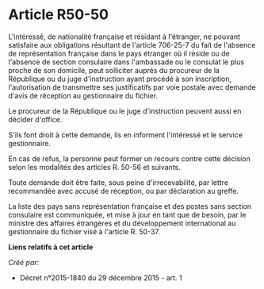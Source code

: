 # Article R50-50

L'intéressé, de nationalité française et résidant à l'étranger, ne pouvant satisfaire aux obligations résultant de l'article
706-25-7 du fait de l'absence de représentation française dans le pays étranger où il réside ou de l'absence de section
consulaire dans l'ambassade ou le consulat le plus proche de son domicile, peut solliciter auprès du procureur de la
République ou du juge d'instruction ayant procédé à son inscription, l'autorisation de transmettre ses justificatifs par voie
postale avec demande d'avis de réception au gestionnaire du fichier. 

Le procureur de la République ou le juge d'instruction peuvent aussi en décider d'office. 

S'ils font droit à cette demande, ils en informent l'intéressé et le service gestionnaire. 

En cas de refus, la personne peut former un recours contre cette décision selon les modalités des articles R. 50-56 et
suivants. 

Toute demande doit être faite, sous peine d'irrecevabilité, par lettre recommandée avec accusé de réception, ou par
déclaration au greffe. 

La liste des pays sans représentation française et des postes sans section consulaire est communiquée, et mise à jour en tant
que de besoin, par le ministre des affaires étrangères et du développement international au gestionnaire du fichier visé à
l'article R. 50-37.

**Liens relatifs à cet article**

_Créé par_:

  - Décret n°2015-1840 du 29 décembre 2015 - art. 1
